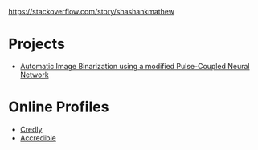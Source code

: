 https://stackoverflow.com/story/shashankmathew
# Projects
- [Automatic Image Binarization using a modified Pulse-Coupled Neural Network](https://github.com/ShashankVM/pcnn-algorithm-demo)

# Online Profiles
- [Credly](https://www.credly.com/users/shashank-v-m/) 
- [Accredible](https://v2.credential.net/profile/shashankvm133/wallet) 


